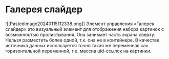 # Галерея слайдер

![[Pastedimage20240115112338.png]]
Элемент управления «Галерея слайдер» это визуальный элемент для отображения набора картинок с возможностью пролистывания. Она занимает часть экрана сверху. Нельзя разместить более одной, т.к. она не в контейнере. В качестве источника данных используется точно такая же переменная как горизонтальной переменной, т.е. массив uid-ссылок на картинки.